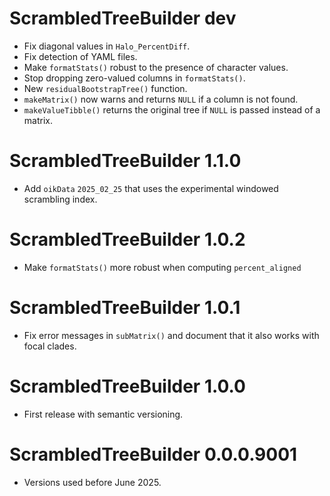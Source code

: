 # ScrambledTreeBuilder dev

* Fix diagonal values in `Halo_PercentDiff`.
* Fix detection of YAML files.
* Make `formatStats()` robust to the presence of character values.
* Stop dropping zero-valued columns in `formatStats()`.
* New `residualBootstrapTree()` function.
* `makeMatrix()` now warns and returns `NULL` if a column is not found.
* `makeValueTibble()` returns the original tree if `NULL` is passed instead of
   a matrix.

# ScrambledTreeBuilder 1.1.0

* Add `oikData` `2025_02_25` that uses the experimental windowed scrambling
  index.

# ScrambledTreeBuilder 1.0.2

* Make `formatStats()` more robust when computing `percent_aligned`

# ScrambledTreeBuilder 1.0.1

* Fix error messages in `subMatrix()` and document that it also works with
  focal clades.

# ScrambledTreeBuilder 1.0.0

* First release with semantic versioning.

# ScrambledTreeBuilder 0.0.0.9001

* Versions used before June 2025.
